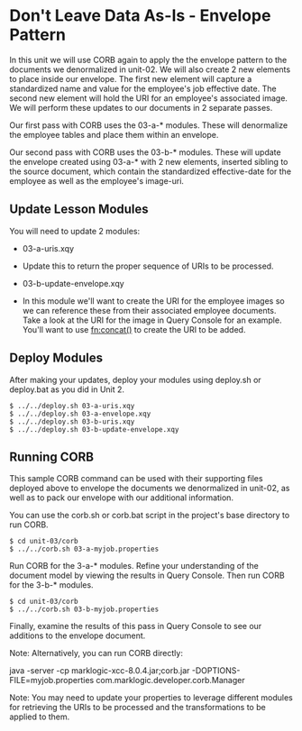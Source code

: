 # Don't Leave Data As-Is - Envelope Pattern

In this unit we will use CORB again to apply the the envelope pattern to the documents we denormalized in unit-02. We will also create 2 new elements to place inside our envelope. The first new element will capture a standardized name and value for the employee's job effective date.  The second new element will hold the URI for an employee's associated image. We will perform these updates to our documents in 2 separate passes.

Our first pass with CORB uses the 03-a-\* modules.  These will denormalize the employee tables and place them within an envelope.

Our second pass with CORB uses the 03-b-\* modules. These will update the envelope created using 03-a-\* with 2 new elements, inserted sibling to the source document, which contain the standardized effective-date for the employee as well as the employee's image-uri.


## Update Lesson Modules

You will need to update 2 modules:

- 03-a-uris.xqy
 - Update this to return the proper sequence of URIs to be processed.


- 03-b-update-envelope.xqy 
 - In this module we'll want to create the URI for the employee images so we can reference these from their associated employee documents.  Take a look at the URI for the image in Query Console for an example. You'll want to use [fn:concat()](http://docs.marklogic.com/fn:concat) to create the URI to be added.

## Deploy Modules

After making your updates, deploy your modules using deploy.sh or deploy.bat as you did in Unit 2.

    $ ../../deploy.sh 03-a-uris.xqy
    $ ../../deploy.sh 03-a-envelope.xqy
    $ ../../deploy.sh 03-b-uris.xqy
    $ ../../deploy.sh 03-b-update-envelope.xqy


## Running CORB

This sample CORB command can be used with their supporting files deployed above to envelope the documents we denormalized in unit-02, as well as to pack our envelope with our additional information.

You can use the corb.sh or corb.bat script in the project's base directory to 
run CORB. 

    $ cd unit-03/corb
    $ ../../corb.sh 03-a-myjob.properties

Run CORB for the 3-a-\* modules. Refine your understanding of the document model by viewing the results in Query Console.  Then run CORB for the 3-b-\* modules.

    $ cd unit-03/corb
    $ ../../corb.sh 03-b-myjob.properties

Finally, examine the results of this pass in Query Console to see our additions to the envelope document.


Note: Alternatively, you can run CORB directly:

java -server -cp marklogic-xcc-8.0.4.jar;corb.jar -DOPTIONS-FILE=myjob.properties com.marklogic.developer.corb.Manager

Note: You may need to update your properties to leverage different modules for retrieving the URIs to be processed and the transformations to be applied to them.
